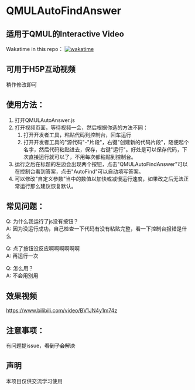 # QMULAutoFindAnswer
## 适用于QMUL的Interactive Video
Wakatime in this repo：
[![wakatime](https://wakatime.com/badge/user/0985cb7f-21b8-4ea5-86a4-5e6ba93cb575/project/018b899c-da5f-44c4-a2f2-9ff240d2d98b.svg)](https://wakatime.com/badge/user/0985cb7f-21b8-4ea5-86a4-5e6ba93cb575/project/018b899c-da5f-44c4-a2f2-9ff240d2d98b)

## 可用于H5P互动视频
稍作修改即可

## 使用方法：
1. 打开QMULAutoAnswer.js
2. 打开视频页面，等待视频一会，然后根据你选的方法不同：
   1. 打开开发者工具，粘贴代码到控制台，回车运行   
   2. 打开开发者工具的"源代码"-"片段"，右键"创建新的代码片段"，随便起个名字，然后代码粘贴进去，保存，右键"运行"。好处是可以保存代码，下次直接运行就可以了，不用每次都粘贴到控制台。   
3. 运行之后在标题的左边会出现两个按钮，点击"QMULAutoFindAnswer"可以在控制台看到答案，点击"AutoFind"可以自动填写答案。
4. 可以修改"自定义参数"当中的数值以加快或减慢运行速度，如果改之后无法正常运行那么建议恢复默认。

## 常见问题：
Q: 为什么我运行了js没有按钮？   
A: 因为没运行成功，自己检查一下代码有没有粘贴完整，看一下控制台报错是什么   

Q: 点了按钮没反应啊啊啊啊啊啊   
A: 再运行一次   

Q: 怎么用？  
A: 不会用别用
## 效果视频
https://www.bilibili.com/video/BV1JN4y1m74z   
## 注意事项：
有问题提issue，~~看到了会解决~~   
## 声明
本项目仅供交流学习使用   